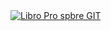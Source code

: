 <a href = "https://git-scm.com/book/en/v2">
  <img src = "https://git-scm.com/images/progit2.png" alt = "Libro Pro spbre GIT">
</a>
